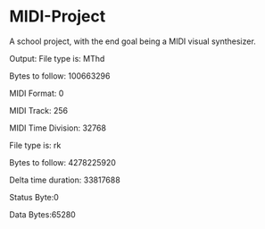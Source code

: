 # MIDI-Project
A school project, with the end goal being a MIDI visual synthesizer.

Output:
File type is: MThd

Bytes to follow: 100663296

MIDI Format: 0

MIDI Track: 256

MIDI Time Division: 32768



File type is: rk

Bytes to follow: 4278225920

Delta time duration: 33817688

Status Byte:0

Data Bytes:65280
